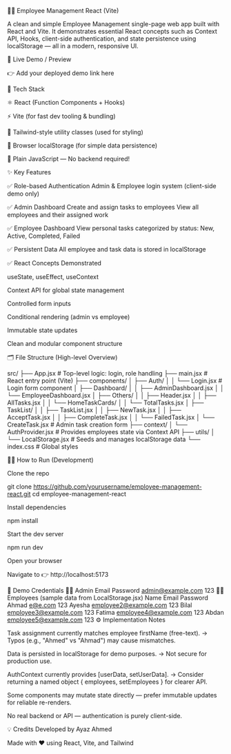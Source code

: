 👨‍💼 Employee Management React (Vite)

A clean and simple Employee Management single-page web app built with React and Vite.
It demonstrates essential React concepts such as Context API, Hooks, client-side authentication, and state persistence using localStorage — all in a modern, responsive UI.

🚀 Live Demo / Preview

👉 Add your deployed demo link here

🧠 Tech Stack

⚛️ React (Function Components + Hooks)

⚡ Vite (for fast dev tooling & bundling)

🎨 Tailwind-style utility classes (used for styling)

💾 Browser localStorage (for simple data persistence)

🧱 Plain JavaScript — No backend required!

✨ Key Features

✅ Role-based Authentication
Admin & Employee login system (client-side demo only)

✅ Admin Dashboard
Create and assign tasks to employees
View all employees and their assigned work

✅ Employee Dashboard
View personal tasks categorized by status: New, Active, Completed, Failed

✅ Persistent Data
All employee and task data is stored in localStorage

✅ React Concepts Demonstrated

useState, useEffect, useContext

Context API for global state management

Controlled form inputs

Conditional rendering (admin vs employee)

Immutable state updates

Clean and modular component structure



🗂️ File Structure (High-level Overview)


src/
├── App.jsx                  # Top-level logic: login, role handling
├── main.jsx                 # React entry point (Vite)
├── components/
│   ├── Auth/
│   │   └── Login.jsx        # Login form component
│   ├── Dashboard/
│   │   ├── AdminDashboard.jsx
│   │   └── EmployeeDashboard.jsx
│   ├── Others/
│   │   ├── Header.jsx
│   │   ├── AllTasks.jsx
│   │   └── HomeTaskCards/
│   │       └── TotalTasks.jsx
│   ├── TaskList/
│   │   ├── TaskList.jsx
│   │   ├── NewTask.jsx
│   │   ├── AcceptTask.jsx
│   │   ├── CompleteTask.jsx
│   │   └── FailedTask.jsx
│   └── CreateTask.jsx       # Admin task creation form
├── context/
│   └── AuthProvider.jsx     # Provides employees state via Context API
├── utils/
│   └── LocalStorage.jsx     # Seeds and manages localStorage data
└── index.css                # Global styles




🧑‍💻 How to Run (Development)

Clone the repo

git clone https://github.com/yourusername/employee-management-react.git
cd employee-management-react


Install dependencies

npm install


Start the dev server

npm run dev


Open your browser

Navigate to 👉 http://localhost:5173

🔑 Demo Credentials
👨‍💼 Admin
Email	Password
admin@example.com	123
👩‍💻 Employees (sample data from LocalStorage.jsx)
Name	Email	Password
Ahmad	e@e.com
	123
Ayesha	employee2@example.com
	123
Bilal	employee3@example.com
	123
Fatima	employee4@example.com
	123
Abdan	employee5@example.com
	123
⚙️ Implementation Notes

Task assignment currently matches employee firstName (free-text).
→ Typos (e.g., "Ahmed" vs "Ahmad") may cause mismatches.

Data is persisted in localStorage for demo purposes.
→ Not secure for production use.

AuthContext currently provides [userData, setUserData].
→ Consider returning a named object { employees, setEmployees } for clearer API.

Some components may mutate state directly — prefer immutable updates for reliable re-renders.

No real backend or API — authentication is purely client-side.



💡 Credits
Developed by Ayaz Ahmed

Made with ❤️ using React, Vite, and Tailwind

